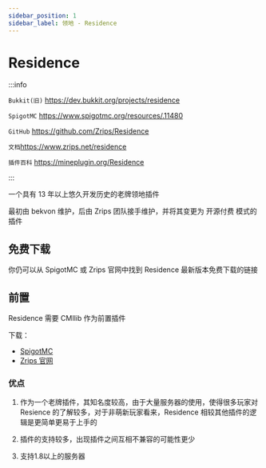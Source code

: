 ```yaml
---
sidebar_position: 1
sidebar_label: 领地 - Residence
---
```


# Residence

:::info

`Bukkit(旧)` https://dev.bukkit.org/projects/residence

`SpigotMC` https://www.spigotmc.org/resources/.11480

`GitHub` https://github.com/Zrips/Residence

`文档`https://www.zrips.net/residence

`插件百科` https://mineplugin.org/Residence

:::

一个具有 13 年以上悠久开发历史的老牌领地插件

最初由 bekvon 维护，后由 Zrips 团队接手维护，并将其变更为 开源付费 模式的插件

## 免费下载

你仍可以从 SpigotMC 或 Zrips 官网中找到 Residence 最新版本免费下载的链接

## 前置

Residence 需要 CMIlib 作为前置插件

下载：

* [SpigotMC](https://www.spigotmc.org/resources/cmilib.87610/)
* [Zrips 官网](https://www.zrips.net/cmilib/)

### 优点

1. 作为一个老牌插件，其知名度较高，由于大量服务器的使用，使得很多玩家对 Resience 的了解较多，对于非萌新玩家看来，Residence 相较其他插件的逻辑是更简单更易于上手的

2. 插件的支持较多，出现插件之间互相不兼容的可能性更少

3. 支持1.8以上的服务器
